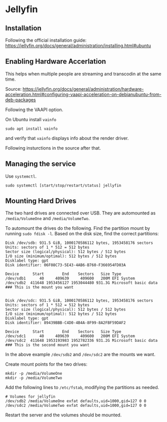 # Jellyfin

## Installation

Following the official installation guide: https://jellyfin.org/docs/general/administration/installing.html#ubuntu

## Enabling Hardware Accerlation

This helps when multiple people are streaming and transcodin at the same time.

Source: https://jellyfin.org/docs/general/administration/hardware-acceleration.html#configuring-vaapi-acceleration-on-debianubuntu-from-deb-packages

Following the VAAPI option.

On Ubuntu install `vainfo`
```
sudo apt install vainfo
```
and verify that `vainfo` displays info about the render driver.

Following insturctions in the source after that.

## Managing the service

Use `systemctl`.

```
sudo systemctl [start/stop/restart/status] jellyfin
```

## Mounting Hard Drives

The two hard drives are connected over USB. They are automounted as `/media/VolumeOne` and `/media/VolumeTwo`.

To automount the drives do the following.
Find the partition mount by running `sudo fdisk -l`. Based on the disk size, find the correct partitions:

```
Disk /dev/sdb: 931.5 GiB, 1000170586112 bytes, 1953458176 sectors
Units: sectors of 1 * 512 = 512 bytes
Sector size (logical/physical): 512 bytes / 512 bytes
I/O size (minimum/optimal): 512 bytes / 512 bytes
Disklabel type: gpt
Disk identifier: 06F08C73-5E43-4AB6-B760-F366954FD03A

Device      Start        End    Sectors   Size Type
/dev/sdb1      40     409639     409600   200M EFI System
/dev/sdb2  411648 1953456127 1953044480 931.3G Microsoft basic data  ### This is the mount you want


Disk /dev/sdc: 931.5 GiB, 1000170586112 bytes, 1953458176 sectors
Units: sectors of 1 * 512 = 512 bytes
Sector size (logical/physical): 512 bytes / 512 bytes
I/O size (minimum/optimal): 512 bytes / 512 bytes
Disklabel type: gpt
Disk identifier: 89439BBB-C4D0-4B4A-8F99-8A2FBF59DAF2

Device      Start        End    Sectors   Size Type
/dev/sdc1      40     409639     409600   200M EFI System
/dev/sdc2  411648 1953193983 1952782336 931.2G Microsoft basic data  ### This is the second mount you want
```

In the above example `/dev/sdb2` and `/dev/sdc2` are the mounts we want.

Create mount points for the two drives:
```
mkdir -p /media/VolumeOne
mkdir -p /media/VolumeTwo
```

Add the following lines to `/etc/fstab`, modifying the partitions as needed.

```
# Volumes for jellyfin
/dev/sdb2 /media/VolumeOne exfat defaults,uid=1000,gid=127 0 0
/dev/sdc2 /media/VolumeTwo exfat defaults,uid=1000,gid=127 0 0
```

Restart the server and the volumes should be mounted.
